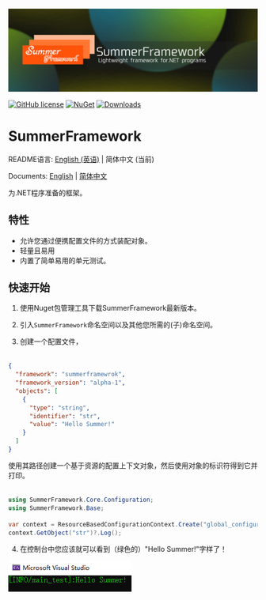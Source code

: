 ![ICON](../showing_image.png)

[![GitHub license](https://img.shields.io/badge/license-MIT-blue.svg)](https://raw.githubusercontent.com/dotnetcore/CAP/master/LICENSE.txt)
[![NuGet](http://img.shields.io/nuget/v/SummerFramework.svg)](https://www.nuget.org/packages/SummerFramework)
[![Downloads](https://img.shields.io/nuget/dt/SummerFramework)](#)

# SummerFramework

README语言: [English (英语)](../README.md) | 简体中文 (当前) 

Documents: [English](../docs/en_us.md) | [简体中文](../docs/zh_cn.md)

为.NET程序准备的框架。

## 特性
- 允许您通过便携配置文件的方式装配对象。
- 轻量且易用
- 内置了简单易用的单元测试。

## 快速开始
1. 使用Nuget包管理工具下载SummerFramework最新版本。

2. 引入`SummerFramework`命名空间以及其他您所需的(子)命名空间。

3. 创建一个配置文件，

```json

{
  "framework": "summerframewrok",
  "framework_version": "alpha-1",
  "objects": [
    {
      "type": "string",
      "identifier": "str",
      "value": "Hello Summer!"
    }
  ]
}

```

使用其路径创建一个基于资源的配置上下文对象，然后使用对象的标识符得到它并打印。

```c#

using SummerFramework.Core.Configuration;
using SummerFramework.Base;

var context = ResourceBasedConfigurationContext.Create("global_configuration.json");
context.GetObject("str")?.Log();

```

4. 在控制台中您应该就可以看到（绿色的）"Hello Summer!"字样了！

![CONSOLE](./docs/assets/console.png)